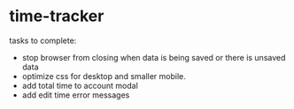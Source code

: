 # time-tracker

tasks to complete:

-   stop browser from closing when data is being saved or there is unsaved data
-   optimize css for desktop and smaller mobile.
-   add total time to account modal
-   add edit time error messages
